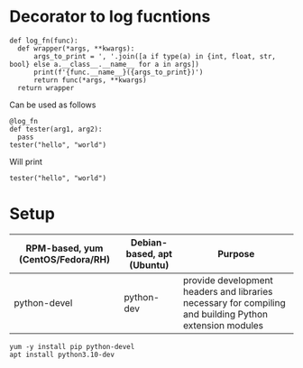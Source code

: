 
# Decorator to log fucntions
```
def log_fn(func):
  def wrapper(*args, **kwargs):
      args_to_print = ', '.join([a if type(a) in {int, float, str, bool} else a.__class__.__name__ for a in args])
      print(f'{func.__name__}({args_to_print})')
      return func(*args, **kwargs)
  return wrapper
```

Can be used as follows
```
@log_fn
def tester(arg1, arg2):
  pass
tester("hello", "world")
```
Will print
```
tester("hello", "world")
```

# Setup
| RPM-based, yum (CentOS/Fedora/RH) | Debian-based, apt (Ubuntu) | Purpose                                                                                                 |
|-----------------------------------|----------------------------|---------------------------------------------------------------------------------------------------------|
| python-devel                      | python-dev                 | provide development headers and libraries necessary for compiling and building Python extension modules |

```
yum -y install pip python-devel
apt install python3.10-dev
```
